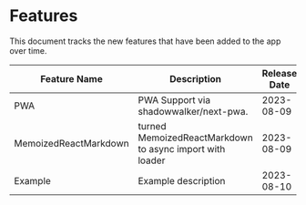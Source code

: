 # Features

This document tracks the new features that have been added to the app over time.

| Feature Name | Description          | Release Date | Documentation Link                                         | Contributor                                   | Linear ID |
| ------------ | -------------------- | ------------ | ---------------------------------------------------------- | --------------------------------------------- | --------- |
| PWA       | PWA Support via shadowwalker/next-pwa. | 2023-08-09   | [PWA Docs](/docs/features/PWA.md)        | [martwozniak](https://github.com/martwozniak) | [TH3-159](https://linear.app/th33/issue/TH3-159/create-featuresmd)   |
| MemoizedReactMarkdown      | turned MemoizedReactMarkdown to async import with loader  | 2023-08-09   | [MemoizedReactMarkdown Docs](/docs/features/MemoizedReactMarkdown.md)              | [martwozniak](https://github.com/martwozniak) | [TH3-164](https://linear.app/th33/issue/TH3-164/turned-memoizedreactmarkdown-to-async-import-with-loader)   |
| Example      | Example description  | 2023-08-10   | [Notifications Docs](/docs/features/push-notifications.md) | [martwozniak](https://github.com/martwozniak) | [TH3-159](https://linear.app/th33/issue/TH3-159/create-featuresmd)   |